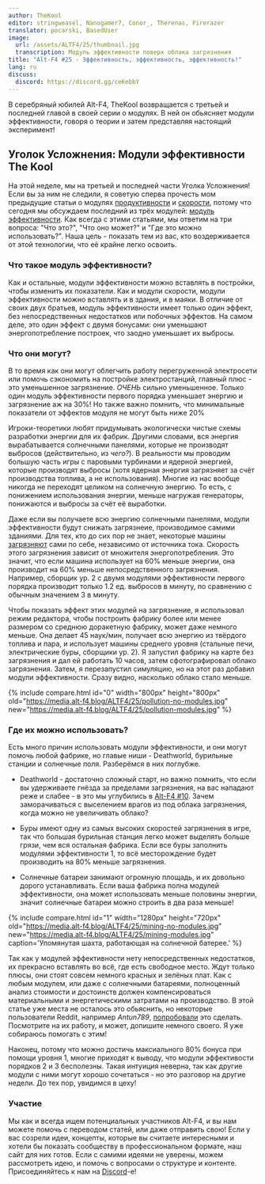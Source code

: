 ```yaml
---
author: TheKool
editor: stringweasel, Nanogamer7, Conor_, Therenas, Firerazer
translator: pocarski, BasedUser
image:
  url: /assets/ALTF4/25/thumbnail.jpg
  transcription: Модуль эффективности поверх облака загрязнения
title: "Alt-F4 #25 - Эффективность, эффективность, эффективность!"
lang: ru
discuss:
  discord: https://discord.gg/ceKebbY
---
```


В серебряный юбилей Alt-F4, TheKool возвращается с третьей и последней главой в своей серии о модулях. В ней он обьясняет модули эффективности, говоря о теории и затем представляя настоящий эксперимент!

## Уголок Усложнения: Модули эффективности <author>The Kool</author>

На этой неделе, мы на третьей и последней части Уголка Усложнения! Если вы за ним не следили, я советую сперва прочесть мом предыдущие статьи о модулях [продуктивности](https://alt-f4.blog/ALTF4-12/#complexity-corner-productivity-modules-thekool) и [скорости](https://alt-f4.blog/ALTF4-16/#complexity-corner-speed-modules-thekool), потому что сегодня мы обсуждаем последний из трёх модулей: [модуль эффективности](https://wiki.factorio.com/Module#Efficiency_module). Как всегда с этими статьями, мы ответим на три вопроса: "Что это?", "Что оно может?" и "Где это можно использовать?". Наша цель - показать тем из вас, кто воздерживается от этой технологии, что её крайне легко освоить.

### Что такое модуль эффективности?

Как и остальные, модули эффективности можно вставлять в постройки, чтобы изменить их показатели. Как и модули скорости, модули эффективности можно вставлять и в здания, и в маяки. В отличие от своих двух братьев, модуль эффективности имеет только один эффект, без непосредственных недостатков или побочных эффектов. На самом деле, это один эффект с двумя бонусами: они уменьшают энергопотребление построек, что заодно уменьшает их выбросы.

### Что они могут?

В то время как они могут облегчить работу перегруженной электросети или помочь сэкономить на постройке электростанций, главный плюс - это уменьшенное загрязнение. *ОЧЕНЬ* сильно уменьшенное. Только один модуль эффективности первого порядка уменьшает энергию и загрязнение аж на 30%! Но также важно помнить, что минимальные показатели от эффектов модуля не могут быть ниже 20%

Игроки-теоретики любят придумывать экологически чистые схемы разработки энергии для их фабрик. Другими словами, вся энергия вырабатывается солнечными панелями, которые не производят выбросов (действительно, из *чего?*). В реальности мы проводим большую часть игры с паровыми турбинами и ядерной энергией, которые производят выбросы (хотя ядерная энергия загрязняет за счёт производства топлива, а не использования). Многие из нас вообще никогда не переходят целиком на солнечную энергию. То есть, с понижением использования энергии, меньше нагружая генераторы, понижаются и выбросы за счёт её выработки.

Даже если вы получаете всю энергию солнечными панелями, модули эффективности будут снижать загрязнеие, производимое самими зданиями. Для тех, кто до сих пор не знает, некоторые машины [загрязняют](https://wiki.factorio.com/Pollution#Polluters) сами по себе, независимо от источника тока. Скорость этого загрязнения зависит от множителя энергопотребления. Это значит, что если машина использует на 60% меньше энергии, она производит на 60% меньше непосредственного загрязнения. Например, сборщик ур. 2 с двумя модулями эффективности первого порядка производит только 1.2 ед. выбросов в минуту, по сравнению с обычным значением 3 в минуту.

Чтобы показать эффект этих модулей на загрязнение, я использовал режим редактора, чтобы построить фабрику более или менее размером со среднюю доракетную фабрику, может даже немного меньше. Она делает 45 наук/мин, получает всю энергию из твёрдого топлива и пара, и использует машины среднего уровня (стальные печи, электрические буры, сборщики ур. 2). Я запустил фабрику на карте без загрязнения и дал ей работать 10 часов, затем сфотографировал облако загрязнения. Затем, я перезапустил симуляцию, но на этот раз добавил модули эффективности. Сразу видно, насколько облако стало меньше.

{% include compare.html id="0" width="800px" height="800px" old="https://media.alt-f4.blog/ALTF4/25/pollution-no-modules.jpg" new="https://media.alt-f4.blog/ALTF4/25/pollution-modules.jpg"  %}

### Где их можно использовать?

Есть много причин использовать модули эффективности, и они могут помочь любой фабрике, но главые ниши - Deathworld, бурильные станции и солнечные поля. Разберёмся в них поглубже.

* Deathworld - достаточно сложный старт, но важно помнить, что если вы удерживаете гнёзда за пределами загрязнения, на вас нападают реже и слабее - в это мы углубились в [Alt-F4 #10](https://alt-f4.blog/ALTF4-10/#border-walls-recon419a). Зачем заморачиваться с выселением врагов из под облака загрязнения, когда можно не увеличивать облако?

* Буры имеют одну из самых высоких скоростей загрязнения в игре, так что большая бурильная станция легко может выделять больше грязи, чем вся остальная фабрика. Если все буры заполнить модулями эффективности 1, то всё месторождение будет производить на 80% меньше загрязнения.

* Солнечные батареи занимают огромную площадь, и их довольно дорого устанавливать. Если ваша фабрика полна модулей эффективности, она может использовать меньше половины энергии, значит солнечные батареи можно строить в два раза меньше!

{% include compare.html id="1" width="1280px" height="720px" old="https://media.alt-f4.blog/ALTF4/25/mining-no-modules.jpg" new="https://media.alt-f4.blog/ALTF4/25/mining-modules.jpg" caption='Упомянутая шахта, работающая на солнечной батерее.' %}

Так как у модулей эффективности нету непосредственных недостатков, их прекрасно вставлять во всё, где есть свободное место. Ждут только плюсы, они стоят совсем немного красных и зелёных плат. Как с любым модулем, или даже с солнечными батареями, полноценный анализ стоимости и достоинств должен компенсироваться материальными и энергетическими затратами на производство. В этой статье уже места не осталось это обьяснить, но некоторые пользователи Reddit, например *Antun789*, [попробовали](https://www.reddit.com/r/factorio/comments/gp454w/build_cost_and_power_efficiency_math_of_8_and_12/) это сделать. Посмотрите на их работу, и может, допишите немного своего. Я уже собираюсь помогать с этим!

Наконец, потому что можно достичь максиального 80% бонуса при помощи уровня 1, многие приходят к выводу, что модули эффективости порядков 2 и 3 бесполезны. Такая интуиция неверна, так как другие модули с ними могут хорошо сочетаться - но это разговор на другие недели. До тех пор, увидимся в цеху!

### Участие

Мы как и всегда ищем потенциальных участников Alt-F4, и вы нам можете помочь с переводом статей, или даже отправить свою! Если у вас созрели идеи, концепты, которые вы считаете интересными и хотели бы показать сообществу в профессиональном формате, наш сайт для них готов. Если с самими идеями не уверены, можем рассмотреть идею, и помочь с вопросами о структуре и контенте. Присоединяйтесь к нам на [Discord](https://discord.gg/nxnCFkb)-е!
